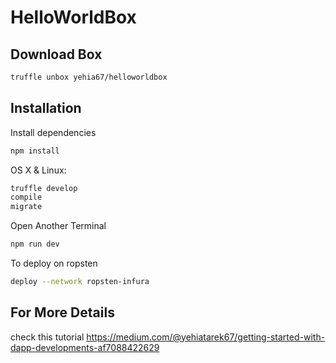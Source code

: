 # HelloWorldBox

## Download Box
```sh
truffle unbox yehia67/helloworldbox
```

## Installation

Install dependencies 
```sh
npm install
```
OS X & Linux:

```sh
truffle develop
compile
migrate
```
Open Another Terminal
```sh
npm run dev
```
To deploy on ropsten
```sh
deploy --network ropsten-infura
```
## For More Details
check this tutorial https://medium.com/@yehiatarek67/getting-started-with-dapp-developments-af7088422629
